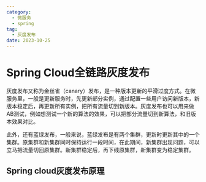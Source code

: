 ```yaml
---
category:
  - 微服务
  - spring
tag:
  - 灰度发布
date: 2023-10-25
---
```


# Spring Cloud全链路灰度发布

灰度发布又称为金丝雀（canary）发布，是一种版本更新的平滑过度方式。在微服务里，一般是更新服务时，先更新部分实例，通过配置一些用户访问新版本，新版本稳定后，再更新所有实例，把所有流量切到新版本。灰度发布也可以用来做AB测试，例如想测试一个新的算法的效果，可以把部分流量切到新算法，和旧版本效果对比。

此外，还有蓝绿发布，一般来说，蓝绿发布是有两个集群，更新时更新其中的一个集群。原集群和新集群同时保持运行一段时间，在此期间，新集群出现问题，可以立马把流量切回原集群。新集群稳定后，再下线原集群，新集群变为稳定集群。

## Spring cloud灰度发布原理
